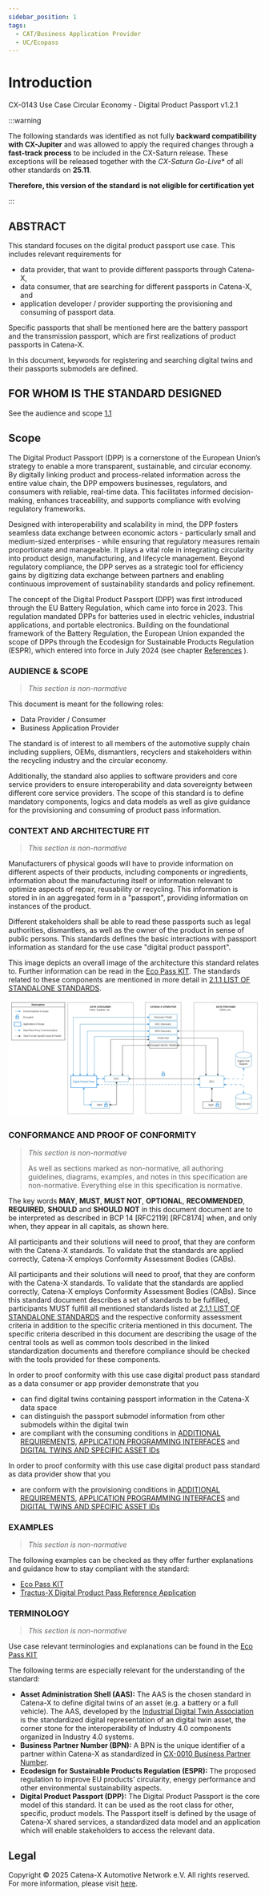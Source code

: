 ```yaml
---
sidebar_position: 1
tags:
  - CAT/Business Application Provider
  - UC/Ecopass
---
```


# Introduction

CX-0143 Use Case Circular Economy - Digital Product Passport v1.2.1

:::warning

The following standards was identified as not fully **backward compatibility with CX-Jupiter**  and was allowed to apply the required changes through a **fast-track process** to be included in the CX-Saturn release.
These exceptions will be released together with the  *CX-Saturn Go-Live** of all other standards on **25.11**.

**Therefore, this version of the standard is not eligible for certification yet**

:::

## ABSTRACT

This standard focuses on the digital product passport use case. This includes relevant requirements for

- data provider, that want to provide different passports through Catena-X,
- data consumer, that are searching for different passports in Catena-X, and
- application developer / provider supporting the provisioning and consuming of passport data.

Specific passports that shall be mentioned here are the battery passport and the transmission passport, which are first realizations of product passports in Catena-X.

In this document, keywords for registering and searching digital twins and their passports
submodels are defined.

## FOR WHOM IS THE STANDARD DESIGNED

See the audience and scope [1.1](#11-audience--scope)

## Scope

The Digital Product Passport (DPP) is a cornerstone of the European Union’s strategy to enable a more transparent, sustainable, and circular economy. By digitally linking product and process-related information across the entire value chain, the DPP empowers businesses, regulators, and consumers with reliable, real-time data. This facilitates informed decision-making, enhances traceability, and supports compliance with evolving regulatory frameworks.

Designed with interoperability and scalability in mind, the DPP fosters seamless data exchange between economic actors - particularly small and medium-sized enterprises - while ensuring that regulatory measures remain proportionate and manageable. It plays a vital role in integrating circularity into product design, manufacturing, and lifecycle management. Beyond regulatory compliance, the DPP serves as a strategic tool for efficiency gains by digitizing data exchange between partners and enabling continuous improvement of sustainability standards and policy refinement.

The concept of the Digital Product Passport (DPP) was first introduced through the EU Battery Regulation, which came into force in 2023. This regulation mandated DPPs for batteries used in electric vehicles, industrial applications, and portable electronics. Building on the foundational framework of the Battery Regulation, the European Union expanded the scope of DPPs through the Ecodesign for Sustainable Products Regulation (ESPR), which entered into force in July 2024 (see chapter [References](references#normative-references) ).

### AUDIENCE & SCOPE

> *This section is non-normative*

This document is meant for the following roles:

- Data Provider / Consumer
- Business Application Provider

The standard is of interest to all members of the automotive supply chain including suppliers, OEMs, dismantlers, recyclers and stakeholders within the recycling industry and the circular economy.

Additionally, the standard also applies to software providers and core service providers to ensure interoperability and data sovereignty between different core service providers. The scope of this standard is to define mandatory components, logics and data models as well as give guidance for the provisioning and consuming of product pass information.

### CONTEXT AND ARCHITECTURE FIT

> *This section is non-normative*

Manufacturers of physical goods will have to provide information on different aspects of their products, including components or ingredients, information about the manufacturing itself or information relevant to optimize aspects of repair, reusability or recycling.
This information is stored in in an aggregated form in a "passport", providing information on instances of the product.

Different stakeholders shall be able to read these passports such as legal authorities, dismantlers,
as well as the owner of the product in sense of public persons. This standards defines the basic interactions with passport information as standard for the use case "digital product passport".

This image depicts an overall image of the architecture this standard relates to. Further information can be read in the [Eco Pass KIT](https://eclipse-tractusx.github.io/docs-kits/kits/eco-pass-kit/adoption-view).
The standards related to these components are mentioned in more detail in
[2.1.1 LIST OF STANDALONE STANDARDS](#211-list-of-standalone-standards).

![Architectural Overview](./assets/img/digitalProductPassContext.jpg)

### CONFORMANCE AND PROOF OF CONFORMITY

> *This section is non-normative*
>
> As well as sections marked as non-normative, all authoring guidelines, diagrams, examples, and notes
> in this specification are non-normative. Everything else in this specification is normative.

The key words **MAY**, **MUST**, **MUST NOT**, **OPTIONAL**, **RECOMMENDED**, **REQUIRED**, **SHOULD**
and **SHOULD NOT** in this document document are to be interpreted as described in BCP 14 [RFC2119] [RFC8174]
when, and only when, they appear in all capitals, as shown here.

All participants and their solutions will need to proof, that they are conform with the Catena-X standards.
To validate that the standards are applied correctly, Catena-X employs Conformity Assessment Bodies (CABs).

All participants and their solutions will need to proof, that they are conform with the Catena-X standards.
To validate that the standards are applied correctly, Catena-X employs Conformity Assessment Bodies (CABs).
Since this standard document describes a set of standards to be fulfilled, participants MUST fulfill all mentioned standards listed at [2.1.1 LIST OF STANDALONE STANDARDS](#211-list-of-standalone-standards) and the respective conformity assessment criteria in addition to the specific criteria mentioned in this document. The specific criteria described in this document are describing the usage of the central tools as well as common tools described in the linked standardization documents and therefore compliance should be checked with the tools provided for these components.

In order to proof conformity with this use case digital product pass standard as a
data consumer or app provider demonstrate that you

- can find digital twins containing passport information in the Catena-X data space
- can distinguish the passport submodel information from other submodels within the digital twin
- are compliant with the consuming conditions in [ADDITIONAL REQUIREMENTS](#213-additional-requirements), [APPLICATION PROGRAMMING INTERFACES](#4-application-programming-interfaces) and [DIGITAL TWINS AND SPECIFIC ASSET IDs](#214-digital-twins-and-specific-asset-ids)

In order to proof conformity with this use case digital product pass standard as data provider show that you

- are conform with the provisioning conditions in [ADDITIONAL REQUIREMENTS](#213-additional-requirements), [APPLICATION PROGRAMMING INTERFACES](#4-application-programming-interfaces) and [DIGITAL TWINS AND SPECIFIC ASSET IDs](#214-digital-twins-and-specific-asset-ids)

### EXAMPLES

> *This section is non-normative*

The following examples can be checked as they offer further explanations and guidance how to stay compliant with the standard:

- [Eco Pass KIT](https://eclipse-tractusx.github.io/docs-kits/kits/eco-pass-kit/adoption-view)
- [Tractus-X Digital Product Pass Reference Application](#63-reference-implementations)

### TERMINOLOGY

> *This section is non-normative*

Use case relevant terminologies and explanations can be found in the [Eco Pass KIT](https://eclipse-tractusx.github.io/docs-kits/kits/eco-pass-kit/adoption-view)

The following terms are especially relevant for the understanding of the standard:

- **Asset Administration Shell (AAS):** The AAS is the chosen standard in Catena-X to define digital twins
  of an asset (e.g. a battery or a full vehicle). The AAS, developed by the [Industrial Digital Twin Association](https://industrialdigitaltwin.org/,) is the standardized digital representation of an digital twin asset, the corner stone for the interoperability of Industry 4.0 components organized in Industry 4.0 systems.
- **Business Partner Number (BPN):** A BPN is the unique identifier of a partner within Catena-X as standardized in [CX-0010 Business Partner Number](https://catenax-ev.github.io/docs/next/standards/CX-0010-BusinessPartnerNumber).
- **Ecodesign for Sustainable Products Regulation (ESPR):** The proposed regulation to improve EU products’ circularity, energy performance and other environmental sustainability aspects.
- **Digital Product Passport (DPP):** The Digital Product Passport is the core model of this standard. It can be used as the root class for other, specific, product models. The Passport itself is defined by the usage of Catena-X shared services, a standardized data model and an application which will enable stakeholders to access the relevant data.

## Legal

Copyright © 2025 Catena-X Automotive Network e.V. All rights reserved. For more information, please visit [here](/copyright).
